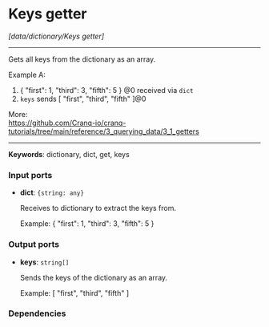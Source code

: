 # Keys getter

_[data/dictionary/Keys getter]_

---

Gets all keys from the dictionary as an array.  
  
  
Example A:  
1. { "first": 1, "third": 3, "fifth": 5 } @0 received via `dict`  
2. `keys` sends  [ "first", "third", "fifth" ]@0  
  
More:  
https://github.com/Cranq-io/cranq-tutorials/tree/main/reference/3_querying_data/3_1_getters  

---

__Keywords__: dictionary, dict, get, keys

### Input ports

* __dict__: ` {string: any} `

    Receives to dictionary to extract the keys from.
    
    Example:
    { "first": 1, "third": 3, "fifth": 5 } 

### Output ports

* __keys__: ` string[] `

    Sends the keys of the dictionary as an array.
    
    Example:
    [ "first", "third", "fifth" ]

### Dependencies




